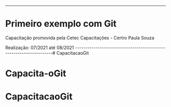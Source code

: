 -------------------------------------------------------------------
# Primeiro exemplo com Git

Capacitação promovida pela Cetec Capacitações - Certro Paula Souza

Realização: 07/2021 até 08/2021
-------------------------------------------------------------------# CapacitacaoGit
# Capacita-oGit
# CapacitacaoGit
